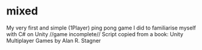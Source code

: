 # mixed
My very first and simple (1Player) ping pong game I did to familiarise myself with C# on Unity 
//game incomplete//
Script copied from a book: Unity Multiplayer Games by Alan R. Stagner
